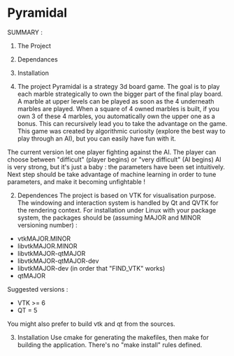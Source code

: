 # Pyramidal

SUMMARY :
1. The Project
2. Dependances
3. Installation

1. The project
Pyramidal is a strategy 3d board game. The goal is to play each marble strategically to own the bigger part of the final play board. A marble at upper levels can be played as soon as the 4 underneath marbles are played. When a square of 4 owned marbles is built, if you own 3 of these 4 marbles, you automatically own the upper one as a bonus. This can recursively lead you to take the advantage on the game. 
This game was created by algorithmic curiosity (explore the best way to play through an AI), but you can easily have fun with it.

The current version let one player fighting against the AI. The player can choose between "difficult" (player begins) or "very difficult" (AI begins)
AI is very strong, but it's just a baby : the parameters have been set intuitively. Next step should be take advantage of machine learning in order to tune parameters, and make it becoming unfightable !


2. Dependences
The project is based on VTK for visualisation purpose. The windowing and interaction system is handled by Qt and QVTK for the rendering context.
For installation under Linux with your package system, the packages should be (assuming MAJOR and MINOR versioning number) : 
- vtkMAJOR.MINOR
- libvtkMAJOR.MINOR
- libvtkMAJOR-qtMAJOR
- libvtkMAJOR-qtMAJOR-dev
- libvtkMAJOR-dev (in order that "FIND_VTK" works)
- qtMAJOR

Suggested versions :
- VTK >= 6
- QT = 5
 
You might also prefer to build vtk and qt from the sources.


3. Installation
Use cmake for generating the makefiles, then make for building the application. 
There's no "make install" rules defined.

